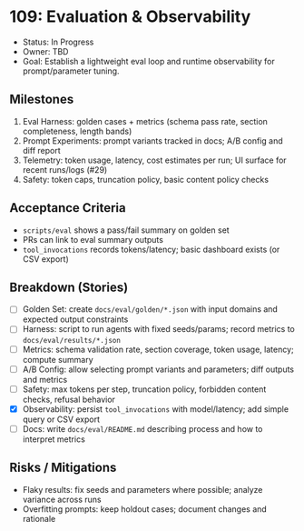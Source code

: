 # 109: Evaluation & Observability

- Status: In Progress
- Owner: TBD
- Goal: Establish a lightweight eval loop and runtime observability for prompt/parameter tuning.

## Milestones
1) Eval Harness: golden cases + metrics (schema pass rate, section completeness, length bands)
2) Prompt Experiments: prompt variants tracked in docs; A/B config and diff report
3) Telemetry: token usage, latency, cost estimates per run; UI surface for recent runs/logs (#29)
4) Safety: token caps, truncation policy, basic content policy checks

## Acceptance Criteria
- `scripts/eval` shows a pass/fail summary on golden set
- PRs can link to eval summary outputs
- `tool_invocations` records tokens/latency; basic dashboard exists (or CSV export)

## Breakdown (Stories)
- [ ] Golden Set: create `docs/eval/golden/*.json` with input domains and expected output constraints
- [ ] Harness: script to run agents with fixed seeds/params; record metrics to `docs/eval/results/*.json`
- [ ] Metrics: schema validation rate, section coverage, token usage, latency; compute summary
- [ ] A/B Config: allow selecting prompt variants and parameters; diff outputs and metrics
- [ ] Safety: max tokens per step, truncation policy, forbidden content checks, refusal behavior
- [x] Observability: persist `tool_invocations` with model/latency; add simple query or CSV export
- [ ] Docs: write `docs/eval/README.md` describing process and how to interpret metrics

## Risks / Mitigations
- Flaky results: fix seeds and parameters where possible; analyze variance across runs
- Overfitting prompts: keep holdout cases; document changes and rationale
